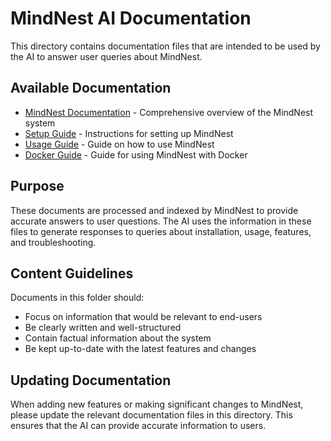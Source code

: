 # MindNest AI Documentation

This directory contains documentation files that are intended to be used by the AI to answer user queries about MindNest.

## Available Documentation

- [MindNest Documentation](MindNest_Documentation.md) - Comprehensive overview of the MindNest system
- [Setup Guide](setup_guide.md) - Instructions for setting up MindNest
- [Usage Guide](usage_guide.md) - Guide on how to use MindNest
- [Docker Guide](docker_guide.md) - Guide for using MindNest with Docker

## Purpose

These documents are processed and indexed by MindNest to provide accurate answers to user questions. The AI uses the information in these files to generate responses to queries about installation, usage, features, and troubleshooting.

## Content Guidelines

Documents in this folder should:
- Focus on information that would be relevant to end-users
- Be clearly written and well-structured
- Contain factual information about the system
- Be kept up-to-date with the latest features and changes

## Updating Documentation

When adding new features or making significant changes to MindNest, please update the relevant documentation files in this directory. This ensures that the AI can provide accurate information to users. 